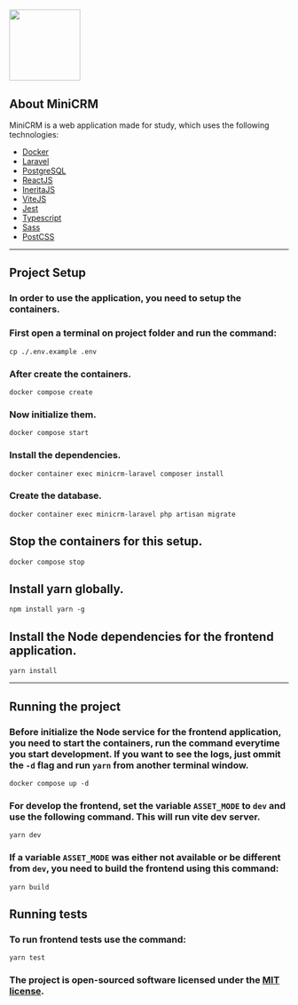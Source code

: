 <h1>
    <img width="128px" src="https://raw.github.com/DanielRios549/MiniCRM/master/public/images/icon.png"/>
</h1>

## About MiniCRM

MiniCRM is a web application made for study, which uses the following technologies:

- [Docker](https://www.docker.com/)
- [Laravel](https://laravel.com/)
- [PostgreSQL](https://www.postgresql.org/)
- [ReactJS](https://reactjs.org/)
- [IneritaJS](https://inertiajs.com/)
- [ViteJS](https://vitejs.dev/)
- [Jest](https://jestjs.io/)
- [Typescript](https://www.typescriptlang.org/)
- [Sass](https://sass-lang.com/)
- [PostCSS](https://postcss.org/)

---

## Project Setup

### In order to use the application, you need to setup the containers.
### First open a terminal on project folder and run the command:

```
cp ./.env.example .env
```

### After create the containers.

```
docker compose create
```

### Now initialize them.

```
docker compose start
```

### Install the dependencies.

```
docker container exec minicrm-laravel composer install
```

### Create the database.

```
docker container exec minicrm-laravel php artisan migrate
```

## Stop the containers for this setup.

```
docker compose stop
```

## Install yarn globally.

```
npm install yarn -g
```

## Install the Node dependencies for the frontend application.

```
yarn install
```

---

## Running the project

### Before initialize the Node service for the frontend application, you need to start the containers, run the command everytime you start development. If you want to see the logs, just ommit the `-d` flag and run `yarn` from another terminal window.

```
docker compose up -d
```

### For develop the frontend, set the variable `ASSET_MODE` to `dev` and use the following command. This will run vite dev server.

```
yarn dev
```

### If a variable `ASSET_MODE` was either not available or be different from `dev`, you need to build the frontend using this command:

```
yarn build
```

## Running tests

### To run frontend tests use the command:

```
yarn test
```

### The project is open-sourced software licensed under the [MIT license](https://opensource.org/licenses/MIT).

